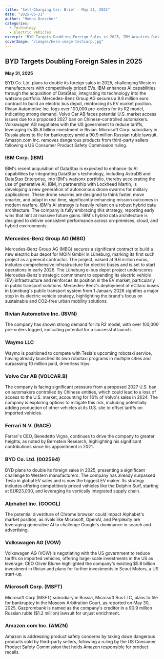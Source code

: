 ```yaml
---
title: "Self-Charging Car: Brief - May 31, 2025"
date: "2025-05-31"
author: "Menno Drescher"
categories:
  - Technology
  - Electric Vehicles
excerpt: "BYD Targets Doubling Foreign Sales in 2025, IBM Acquires DataStax, Mercedes-Benz Wins E-Bus Contract, and More"
coverImage: "/images/hero-image-techcorp.jpg"
---
```


## BYD Targets Doubling Foreign Sales in 2025

**May 31, 2025**

BYD Co. Ltd. plans to double its foreign sales in 2025, challenging Western manufacturers with competitively priced EVs.
IBM enhances AI capabilities through the acquisition of DataStax, integrating its technology into the watsonx portfolio.
Mercedes-Benz Group AG secures a 9.6 million euro contract to build an electric bus depot, reinforcing its EV market position.
Rivian Automotive Inc. logs over 100,000 pre-orders for its R2 model, indicating strong demand.
Volvo Car AB faces potential U.S. market access issues due to a proposed 2027 ban on Chinese-controlled automakers.
Volkswagen AG negotiates with the US government to reduce tariffs, leveraging its $5.8 billion investment in Rivian.
Microsoft Corp. subsidiary in Russia plans to file for bankruptcy amid a 90.9 million Russian ruble lawsuit.
Amazon.com Inc. removes dangerous products from third-party sellers following a US Consumer Product Safety Commission ruling.

### IBM Corp. (IBM)

IBM's recent acquisition of DataStax is expected to enhance its AI capabilities by integrating DataStax's technology, including AstraDB and DataStax Enterprise, into IBM's watsonx portfolio, thereby accelerating the use of generative AI.
IBM, in partnership with Lockheed Martin, is developing a new generation of autonomous drone swarms for military applications. These drone swarms are designed to think faster, move smarter, and adapt in real time, significantly enhancing mission outcomes in modern warfare.
IBM's AI strategy is heavily reliant on a robust hybrid data architecture. The company is fully embracing this strategy, reporting early wins that hint at massive future gains. IBM's hybrid data architecture is designed to deliver consistent performance across on-premises, cloud, and hybrid environments.

### Mercedes-Benz Group AG (MBG)

Mercedes-Benz Group AG (MBG) secures a significant contract to build a new electric bus depot for MOIN GmbH in Lüneburg, marking its first such project as a general contractor. The project, valued at 9.6 million euros, includes comprehensive infrastructure for electric buses and is set to start operations in early 2026.
The Lüneburg e-bus depot project underscores Mercedes-Benz's strategic commitment to expanding its electric vehicle (EV) infrastructure and reinforces its position in the EV market, particularly in public transport solutions.
Mercedes-Benz's deployment of eCitaro buses in Lüneburg's public transport system from 1 January 2026 signifies a major step in its electric vehicle strategy, highlighting the brand's focus on sustainable and CO2-free urban mobility solutions.

### Rivian Automotive Inc. (RIVN)

The company has shown strong demand for its R2 model, with over 100,000 pre-orders logged, indicating potential for a successful launch.

### Waymo LLC

Waymo is positioned to compete with Tesla's upcoming robotaxi service, having already launched its own robotaxi programs in multiple cities and surpassing 10 million paid, driverless trips.

### Volvo Car AB (VOLCAR.B)

The company is facing significant pressure from a proposed 2027 U.S. ban on automakers controlled by Chinese entities, which could lead to a loss of access to the U.S. market, accounting for 16% of Volvo's sales in 2024. The company is exploring options to mitigate this risk, including potentially adding production of other vehicles at its U.S. site to offset tariffs on imported vehicles.

### Ferrari N.V. (RACE)

Ferrari's CEO, Benedetto Vigna, continues to drive the company to greater heights, as noted by Bernstein Research, highlighting his significant contributions since his appointment in 2021.

### BYD Co. Ltd. (002594)

BYD plans to double its foreign sales in 2025, presenting a significant challenge to Western manufacturers. The company has already surpassed Tesla in global EV sales and is now the biggest EV maker. Its strategy includes offering competitively priced vehicles like the Dolphin Surf, starting at EUR23,000, and leveraging its vertically integrated supply chain.

### Alphabet Inc. (GOOGL)

The potential divestiture of Chrome browser could impact Alphabet's market position, as rivals like Microsoft, OpenAI, and Perplexity are leveraging generative AI to challenge Google's dominance in search and advertising.

### Volkswagen AG (VOW)

Volkswagen AG (VOW) is negotiating with the US government to reduce tariffs on imported vehicles, offering large-scale investments in the US as leverage. CEO Oliver Blume highlighted the company's existing $5.8 billion investment in Rivian and plans for further investments in Scout Motors, a US start-up.

### Microsoft Corp. (MSFT)

Microsoft Corp (MSFT) subsidiary in Russia, Microsoft Rus LLC, plans to file for bankruptcy in the Moscow Arbitration Court, as reported on May 30, 2025. Gazprombank is named as the company's creditor in a 90.9 million Russian ruble ($1.2 million) lawsuit for unjust enrichment.

### Amazon.com Inc. (AMZN)

Amazon is addressing product safety concerns by taking down dangerous products sold by third-party sellers, following a ruling by the US Consumer Product Safety Commission that holds Amazon responsible for product recalls.
